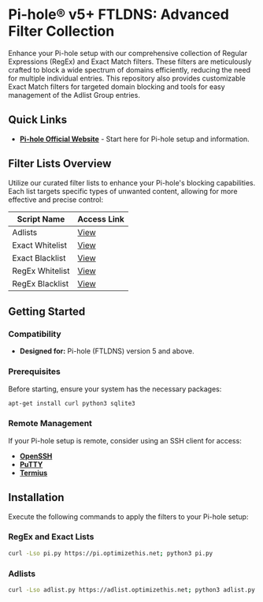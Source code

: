 # Pi-hole® v5+ FTLDNS: Advanced Filter Collection

Enhance your Pi-hole setup with our comprehensive collection of Regular Expressions (RegEx) and Exact Match filters. These filters are meticulously crafted to block a wide spectrum of domains efficiently, reducing the need for multiple individual entries. This repository also provides customizable Exact Match filters for targeted domain blocking and tools for easy management of the Adlist Group entries.

## Quick Links

- **[Pi-hole Official Website](https://pi-hole.net/)** - Start here for Pi-hole setup and information.

## Filter Lists Overview

Utilize our curated filter lists to enhance your Pi-hole's blocking capabilities. Each list targets specific types of unwanted content, allowing for more effective and precise control:

| Script Name        | Access Link |
|--------------------|-------------|
| Adlists            | [View](https://raw.githubusercontent.com/slyfox1186/pihole-regex/main/domains/adlists.txt) |
| Exact Whitelist    | [View](https://raw.githubusercontent.com/slyfox1186/pihole-regex/main/domains/exact-whitelist.sql) |
| Exact Blacklist    | [View](https://raw.githubusercontent.com/slyfox1186/pihole-regex/main/domains/exact-blacklist.sql) |
| RegEx Whitelist    | [View](https://raw.githubusercontent.com/slyfox1186/pihole-regex/main/domains/regex-whitelist.sql) |
| RegEx Blacklist    | [View](https://raw.githubusercontent.com/slyfox1186/pihole-regex/main/domains/regex-blacklist.sql) |

## Getting Started

### Compatibility

- **Designed for:** Pi-hole (FTLDNS) version 5 and above.

### Prerequisites

Before starting, ensure your system has the necessary packages:

```bash
apt-get install curl python3 sqlite3
```

### Remote Management

If your Pi-hole setup is remote, consider using an SSH client for access:

- **[OpenSSH](https://www.openssh.com/)**
- **[PuTTY](https://www.putty.org/)**
- **[Termius](https://termius.com/)**

## Installation

Execute the following commands to apply the filters to your Pi-hole setup:

### RegEx and Exact Lists

```bash
curl -Lso pi.py https://pi.optimizethis.net; python3 pi.py
```

### Adlists

```bash
curl -Lso adlist.py https://adlist.optimizethis.net; python3 adlist.py
```
